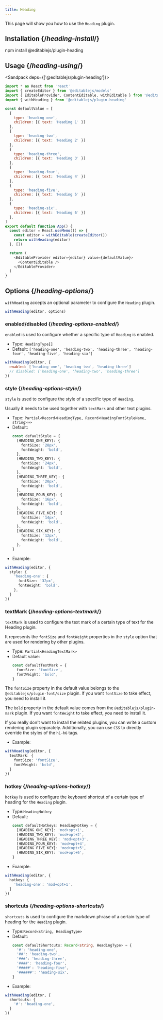 ```yaml
---
title: Heading
---
```


<Intro>

This page will show you how to use the `Heading` plugin.

</Intro>

## Installation {/*heading-install*/}

<TerminalBlock>

npm install @editablejs/plugin-heading

</TerminalBlock>

## Usage {/*heading-using*/}

<Sandpack deps={['@editablejs/plugin-heading']}>

```js
import * as React from 'react'
import { createEditor } from '@editablejs/models'
import { EditableProvider, ContentEditable, withEditable } from '@editablejs/editor'
import { withHeading } from '@editablejs/plugin-heading'

const defaultValue = [
  {
    type: 'heading-one',
    children: [{ text: 'Heading 1' }]
  },
  {
    type: 'heading-two',
    children: [{ text: 'Heading 2' }]
  },
  {
    type: 'heading-three',
    children: [{ text: 'Heading 3' }]
  },
  {
    type: 'heading-four',
    children: [{ text: 'Heading 4' }]
  },
  {
    type: 'heading-five',
    children: [{ text: 'Heading 5' }]
  },
  {
    type: 'heading-six',
    children: [{ text: 'Heading 6' }]
  },
]
export default function App() {
  const editor = React.useMemo(() => {
    const editor = withEditable(createEditor())
    return withHeading(editor)
  }, [])

  return (
    <EditableProvider editor={editor} value={defaultValue}>
      <ContentEditable />
    </EditableProvider>
  )
}

```

</Sandpack>

## Options {/*heading-options*/}

`withHeading` accepts an optional parameter to configure the `Heading` plugin.

```js
withHeading(editor, options)
```

### enabled/disabled {/*heading-options-enabled*/}

`enabled` is used to configure whether a specific type of `Heading` is enabled.

- Type: `HeadingType[]`
- Default: `['heading-one', 'heading-two', 'heading-three', 'heading-four', 'heading-five', 'heading-six']`

```js
withHeading(editor, {
  enabled: ['heading-one', 'heading-two', 'heading-three']
  // disabled: ['heading-one', 'heading-two', 'heading-three']
})
```

### style {/*heading-options-style*/}

`style` is used to configure the style of a specific type of `Heading`.

Usually it needs to be used together with `textMark` and other text plugins.

- Type: `Partial<Record<HeadingType, Record<HeadingFontStyleName, string>>>`
- Default:
  ```ts
  const defaultStyle = {
    [HEADING_ONE_KEY]: {
      fontSize: '28px',
      fontWeight: 'bold',
    },
    [HEADING_TWO_KEY]: {
      fontSize: '24px',
      fontWeight: 'bold',
    },
    [HEADING_THREE_KEY]: {
      fontSize: '20px',
      fontWeight: 'bold',
    },
    [HEADING_FOUR_KEY]: {
      fontSize: '16px',
      fontWeight: 'bold',
    },
    [HEADING_FIVE_KEY]: {
      fontSize: '14px',
      fontWeight: 'bold',
    },
    [HEADING_SIX_KEY]: {
      fontSize: '12px',
      fontWeight: 'bold',
    },
  }
  ```
- Example:

```ts
withHeading(editor, {
  style: {
    'heading-one': {
      fontSize: '32px',
      fontWeight: 'bold',
    },
  }
})
```

### textMark {/*heading-options-textmark*/}

`textMark` is used to configure the text mark of a certain type of text for the Heading plugin.

It represents the `fontSize` and `fontWeight` properties in the `style` option that are used for rendering by other plugins.

- Type: `Partial<HeadingTextMark>`
- Default value:
  ```ts
  const defaultTextMark = {
    fontSize: 'fontSize',
    fontWeight: 'bold',
  }
  ```
The `fontSize` property in the default value belongs to the `@editablejs/plugin-font/size` plugin. If you want `fontSize` to take effect, you need to install it.

The `bold` property in the default value comes from the `@editablejs/plugin-mark` plugin. If you want `fontWeight` to take effect, you need to install it.

If you really don't want to install the related plugins, you can write a custom rendering plugin separately. Additionally, you can use `CSS` to directly override the styles of the `h1-h6` tags.

- Example:

```ts
withHeading(editor, {
  textMark: {
    fontSize: 'fontSize',
    fontWeight: 'bold',
  }
})
```

### hotkey {/*heading-options-hotkey*/}

`hotkey` is used to configure the keyboard shortcut of a certain type of heading for the `Heading` plugin.

- Type:`HeadingHotkey`
- Default:
  ```ts
  const defaultHotkeys: HeadingHotkey = {
    [HEADING_ONE_KEY]: 'mod+opt+1',
    [HEADING_TWO_KEY]: 'mod+opt+2',
    [HEADING_THREE_KEY]: 'mod+opt+3',
    [HEADING_FOUR_KEY]: 'mod+opt+4',
    [HEADING_FIVE_KEY]: 'mod+opt+5',
    [HEADING_SIX_KEY]: 'mod+opt+6',
  }
  ```
- Example:

```ts
withHeading(editor, {
  hotkey: {
    'heading-one': 'mod+opt+1',
  }
})
```

### shortcuts {/*heading-options-shortcuts*/}

`shortcuts` is used to configure the markdown phrase of a certain type of heading for the `Heading` plugin.

- Type:`Record<string, HeadingType>`
- Default:
  ```ts
  const defaultShortcuts: Record<string, HeadingType> = {
    '#': 'heading-one',
    '##': 'heading-two',
    '###': 'heading-three',
    '####': 'heading-four',
    '#####': 'heading-five',
    '######': 'heading-six',
  }
  ```
- Example:

```ts
withHeading(editor, {
  shortcuts: {
    '#': 'heading-one',
  }
})
```
